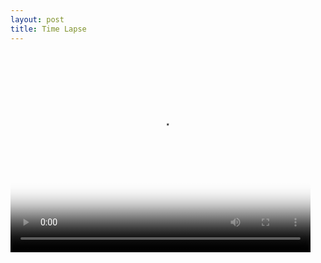```yaml
---
layout: post
title: Time Lapse
---
```


<video src="https://github.com/comacros/comacros.github.io/raw/master/images/2016-04-16-Time-Lapse.mp4" poster="https://github.com/comacros/comacros.github.io/raw/master/images/2016-04-16-Time-Lapse-Snapshot.png" width="480" height="320" controls preload></video>

